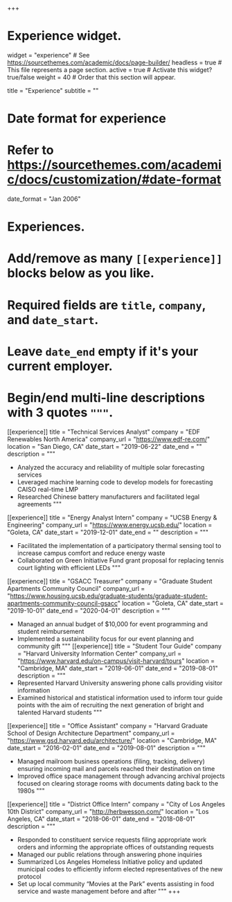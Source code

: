+++
# Experience widget.
widget = "experience"  # See https://sourcethemes.com/academic/docs/page-builder/
headless = true  # This file represents a page section.
active = true  # Activate this widget? true/false
weight = 40  # Order that this section will appear.

title = "Experience"
subtitle = ""

# Date format for experience
#   Refer to https://sourcethemes.com/academic/docs/customization/#date-format
date_format = "Jan 2006"

# Experiences.
#   Add/remove as many `[[experience]]` blocks below as you like.
#   Required fields are `title`, `company`, and `date_start`.
#   Leave `date_end` empty if it's your current employer.
#   Begin/end multi-line descriptions with 3 quotes `"""`.
[[experience]]
  title = "Technical Services Analyst"
  company = "EDF Renewables North America"
  company_url = "https://www.edf-re.com/"
  location = "San Diego, CA"
  date_start = "2019-06-22"
  date_end = ""
  description = """
  * Analyzed the accuracy and reliability of multiple solar forecasting services
  * Leveraged machine learning code to develop models for forecasting CAISO real-time LMP
  * Researched Chinese battery manufacturers and facilitated legal agreements
  """

[[experience]]
  title = "Energy Analyst Intern"
  company = "UCSB Energy & Engineering"
  company_url = "https://www.energy.ucsb.edu/"
  location = "Goleta, CA"
  date_start = "2019-12-01"
  date_end = ""
  description = """
  * Facilitated the implementation of a participatory thermal sensing tool to increase campus comfort and reduce energy waste
  * Collaborated on Green Initiative Fund grant proposal for replacing tennis court lighting with efficient LEDs
  """

[[experience]]
  title = "GSACC Treasurer"
  company = "Graduate Student Apartments Community Council"
  company_url = "https://www.housing.ucsb.edu/graduate-students/graduate-student-apartments-community-council-gsacc"
  location = "Goleta, CA"
  date_start = "2019-10-01"
  date_end = "2020-04-01"
  description = """
  * Managed an annual budget of $10,000 for event programming and student reimbursement
  * Implemented a sustainability focus for our event planning and community gift
  """
[[experience]]
  title = "Student Tour Guide"
  company = "Harvard University Information Center"
  company_url = "https://www.harvard.edu/on-campus/visit-harvard/tours"
  location = "Cambridge, MA"
  date_start = "2019-06-01"
  date_end = "2019-08-01"
  description = """
  * Represented Harvard University answering phone calls providing visitor information
  * Examined historical and statistical information used to inform tour guide points with the aim of recruiting the next generation of bright and talented Harvard students
  """
  
[[experience]]
  title = "Office Assistant"
  company = "Harvard Graduate School of Design Architecture Department"
  company_url = "https://www.gsd.harvard.edu/architecture/"
  location = "Cambridge, MA"
  date_start = "2016-02-01"
  date_end = "2019-08-01"
  description = """
  * Managed mailroom business operations (filing, tracking, delivery) ensuring incoming mail and parcels reached their destination on time 
  * Improved office space management through advancing archival projects focused on clearing storage rooms with documents dating back to the 1980s
  """
  
[[experience]]
  title = "District Office Intern"
  company = "City of Los Angeles 10th District"
  company_url = "http://herbwesson.com/"
  location = "Los Angeles, CA"
  date_start = "2018-06-01"
  date_end = "2018-08-01"
  description = """
  * Responded to constituent service requests filing appropriate work orders and informing the appropriate offices of outstanding requests
  * Managed our public relations through answering phone inquiries
  * Summarized Los Angeles Homeless Initiative policy and updated municipal codes to efficiently inform elected representatives of the new protocol
  * Set up local community “Movies at the Park” events assisting in food service and waste management before and after
  """
+++

